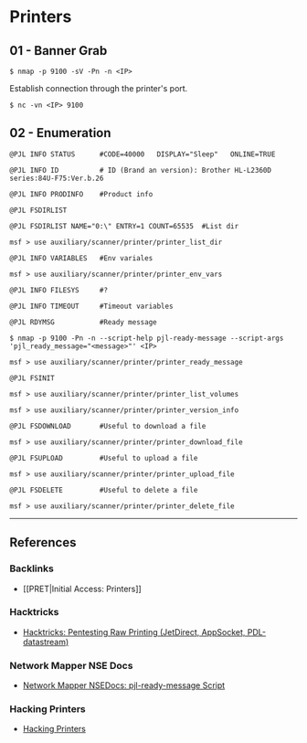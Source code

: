 # Printers

## 01 - Banner Grab

```
$ nmap -p 9100 -sV -Pn -n <IP>
```

Establish connection through the printer's port.

```
$ nc -vn <IP> 9100
```

## 02 - Enumeration

```
@PJL INFO STATUS      #CODE=40000   DISPLAY="Sleep"   ONLINE=TRUE
```

```
@PJL INFO ID          # ID (Brand an version): Brother HL-L2360D series:84U-F75:Ver.b.26
```

```
@PJL INFO PRODINFO    #Product info
```

```
@PJL FSDIRLIST

@PJL FSDIRLIST NAME="0:\" ENTRY=1 COUNT=65535  #List dir

msf > use auxiliary/scanner/printer/printer_list_dir
```

```
@PJL INFO VARIABLES   #Env variales

msf > use auxiliary/scanner/printer/printer_env_vars
```

```
@PJL INFO FILESYS     #?
```

```
@PJL INFO TIMEOUT     #Timeout variables
```

```
@PJL RDYMSG           #Ready message

$ nmap -p 9100 -Pn -n --script-help pjl-ready-message --script-args 'pjl_ready_message="<message>"' <IP>

msf > use auxiliary/scanner/printer/printer_ready_message
```

```
@PJL FSINIT
```

```
msf > use auxiliary/scanner/printer/printer_list_volumes

msf > use auxiliary/scanner/printer/printer_version_info
```

```
@PJL FSDOWNLOAD       #Useful to download a file

msf > use auxiliary/scanner/printer/printer_download_file
```

```
@PJL FSUPLOAD         #Useful to upload a file

msf > use auxiliary/scanner/printer/printer_upload_file
```

```
@PJL FSDELETE         #Useful to delete a file

msf > use auxiliary/scanner/printer/printer_delete_file
```

---
## References

### Backlinks

- [[PRET|Initial Access: Printers]]

### Hacktricks

- [Hacktricks: Pentesting Raw Printing (JetDirect, AppSocket, PDL-datastream)](https://book.hacktricks.xyz/network-services-pentesting/9100-pjl)

### Network Mapper NSE Docs

- [Network Mapper NSEDocs: pjl-ready-message Script](https://nmap.org/nsedoc/scripts/pjl-ready-message.html)

### Hacking Printers

- [Hacking Printers](https://hacking-printers.net/wiki/index.php/Main_Page)